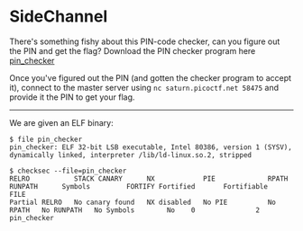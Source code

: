 # SideChannel

There's something fishy about this PIN-code checker, can you figure out the PIN and get the flag? Download the PIN checker program here [pin_checker](https://artifacts.picoctf.net/c/72/pin_checker)

Once you've figured out the PIN (and gotten the checker program to accept it), connect to the master server using `nc saturn.picoctf.net 58475` and provide it the PIN to get your flag.

-----

We are given an ELF binary:

```
$ file pin_checker
pin_checker: ELF 32-bit LSB executable, Intel 80386, version 1 (SYSV), dynamically linked, interpreter /lib/ld-linux.so.2, stripped
```

```
$ checksec --file=pin_checker
RELRO           STACK CANARY      NX            PIE             RPATH      RUNPATH      Symbols         FORTIFY Fortified       Fortifiable     FILE
Partial RELRO   No canary found   NX disabled   No PIE          No RPATH   No RUNPATH   No Symbols        No    0               2               pin_checker
```

